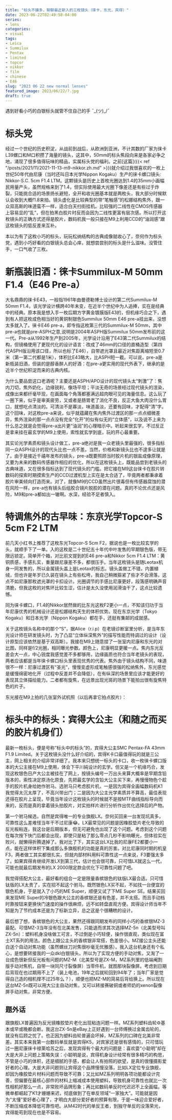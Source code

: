 ```yaml
---
title: "标头不嫌多，聊聊最近新入的三枚镜头（徕卡，东光，宾得）"
date: 2023-06-22T02:49:58-04:00
series:
- lens
categories:
- visual
tags:
- Leica
- Summilux
- Pentax
- limited
- topcor
- nikkor
- film
- chinese
- E46
slug: "2023 06 22 new normal lenses"
featured_image: 2023/06/22/?.jpg
draft: true
---
```


遇到好看小巧的白银标头就管不住自己的手 ¯\_(ツ)_/¯
<!--more-->

# 标头党

经过一个世纪的历史积淀，从战前到战后，从欧洲到亚洲，不计其数的厂家为徕卡L39螺口和M口积攒了海量的镜头，这其中，50mm的标头焦段向来是各家必争之地，涌现了很多值得玩味的精品，实属标头党的福利。之前[这篇]({{< ref "/posts/2021/11/2021-11-13-m9-nikkor.zh.md" >}})就介绍过我很喜欢的一枚上世纪50年代由尼康（当时还叫日本光学Nippon Kogaku）生产的徕卡螺口镜头: Nikkor-S.C. 5cm F1.4 LTM。这颗镜头是历史上首枚光圈达到1.4的35mm小画幅民用量产头，虽然规格来到了1.4，但实际使用最大光圈下像差还是有些过于炸裂，只能挑合适的场景扬长避短，全开和收光圈基本就是两枚头，我大部分时候默认会收到大概f1.8来拍。镜头虚化是比较典型的带“笔触感”的松娜结构焦外，跟一众双高斯的味道蛮不一样，适合白天扫街挂机。比较强的二线性在CMOS传感器上容易显的“乱”，但在拍黑白胶片时反而会因为二线性更富有层次感。所以打开这枚镜头的正确方式还得是胶片，数码机我一般只接在M9上利用CCD的“油润感”跟这枚镜头的低反差来互补。

本以为有了这枚小巧的标头，玩玩松纳结构的古典成像就收心了，奈何作为标头党，遇到小巧好看的白银镜头总会心痒，就想尝尝别的标头是什么滋味。没管住手，一口气收了三枚。

# 新瓶装旧酒：徕卡Summilux-M 50mm F1.4（E46 Pre-a）

大名鼎鼎的徕卡E43，一般指1961年由曼德勒博士设计的第二代Summilux-M 50mm F1.4，该光学设计横跨40年未变，在近半个世纪中为人追捧，实在是经典中的经典。原本我是想入手一枚后期方字黄金镀膜版E43的，但机缘巧合之下，遇到有人把这枚成色相当好的黄铜制银色Summilux 50mm E46 pre-a挂出来，没想太多就入了。徕卡E46 pre-a，即专指这枚第三代的Summilux-M 50mm，其中pre-a也就是pre-ASPH之意,说明是2004年ASPH版Summilux 50mm发布前的这一代。Pre-a从1992年生产到2005年，光学设计沿用了E43第二代Summilux的结构，但镜桶使用了更现代化的设计语言：改成了46mm的口径的直桶造型（第四代ASPH版沿用该口径，所以也标了E46），自带遮光罩且最近对焦距离缩短至0.7米（第一第二代都是1米），体积比E43略大，比ASPH短一截。可以说，pre-a是新瓶装旧酒，但装的是醇香醉人的好酒：在pre-a更实用的现代外表下，继承的是近半个世纪积淀而来的古典内核。

为什么要品尝这口老酒呢？主要还是ASPH/APO设计的现代镜头太“刺激”了：焦内刀切，焦外奶化，边缘锐利，像场平坦；平淡无奇的场景经过现代镜头的渲染，成像出来都纤毫毕现，在画面每个角落都塞满远超肉眼可见的海量信息。这么玩了一圈下来，似乎是审美疲劳，又或者是肠胃老了消化不良，反正大鱼大肉没什么胃口，就想吃点清淡的。可清淡不是寡淡，味道虽淡，还要有回味，才配得“清”字。这个回味，对这枚pre-a来说，似乎就蕴藏在焦内焦外过渡区的那一点点细微差异，焦外渲染的那一点点没有完全“化开”的似有似无的“立体感”，以及说不上来为什么总之就是会觉得pre-a出片更“油润”的心理暗示中。听起来很玄学，不过反正是拿来挂在最玄学的M9上使用，索性就玄学到底，玩的开心最重要。

其实论光学素质和镜头设计做工，pre-a绝对是我一众老镜头里最强的，很多指标同一众ASPH设计的现代头比也一点不差。当然，价格和新镜头比也不遑多让就是了。由于是接近千禧年发布的镜头，pre-a既要照顾当时胶片机的银盐成像原理，又要为未来的数码传感器作相应的优化，所以在这枚镜头上，既能品尝到老镜头的古典味道，又在很多指标达到了现代镜头的门槛。把它接在M9这台徕卡在胶片转数码的探索时期摸索生产的CCD过渡机型上实在是太合适了，毕竟两者都秉承着胶片审美倾向打造而来。对了，就像M9的CCD虽然出片很毒但有传感器腐蚀的潜在风险一样，pre-a也有镜头后组胶合镜片脱胶的潜在问题。真的不论优点还是风险，M9和pre-a都如出一辙啊。水深，经验不足者慎入。

# 特调焦外的古早味：东京光学Topcor-S 5cm F2 LTM

前几天小红书上推荐了这枚东光Topcor-S 5cm F2，据说也是一枚比较玄学的头，就顺手下了一单。入的这枚是二十世纪五十年代中叶发售的早期银色版，带无限远锁定。简单开个箱，对比前文提到的E46 pre-a和Nikkor 5cm F1.4 LTM：黄铜质感，手感扎实，重量跟尼康差不多，都很压手。当年这枚镜头是随Leotax机身一同发售的，所以金属镜头盖上是Leotax的标志。镜头盖做工不错，内置植绒，但也许是年岁已久装在镜头上有些松垮，我自己稍微箍紧了些才不会滑落，这点不如尼康那枚遮光罩的卡扣设计。光圈调节的手感比尼康更好，段落感明确声音清脆，但我这枚的对焦环比较生涩，估计是太久没使用润滑油干了，这点比较遗憾。

同为徕卡螺口，F1.4的Nikkor居然做的比东光这枚F2更小一点，不知该归功于当年尼康优秀的机械设计还是松娜结构天生的体积优势。现在东京光学（Tokyo Kogaku）和日本光学（Nippon Kogaku）都在手，还挺有集邮的成就感。

关于这枚镜头名称中的那个“S”，据Alice（r.i.p）在老镜诊断室里分析，是当年东光设计师在研发镜头时，为了凸显“立体纵深焦外”的描写性能而特调过的设计（设计原型应该依然是基于双高斯）。我接在M9上随意捏了一张室内尼康和东光的对比图，同样是f/2光圈，相同曝光参数。颜色上，尼康明显更暖一点。焦内东光反差会大一点，中心锐度我感觉差不多都够用，边缘画质也符合当年老镜头的表现，两者应该都是当年徕卡螺口标头里表现优秀的代表。焦外由于镜头结构不同，味道很不一样：尼康过渡区有“圣光”，慢慢变虚形成笔触感很强的松纳焦外，东光感觉是缓慢绵密地化开（过程中反差并不会降低），在有纵深的场景里应该才能更好的表现其立体描绘能力。二者都有旋焦，在远景出现光斑的场景下能拍出很有旋焦特色的片子。

东光接在M9上拍的几张室外试机照（以后再拿它拍点胶片）：

# 标头中的标头：宾得大公主（和随之而买的胶片机身们）

最新一枚标头，便是号称“标头中的标头”的，宾得大公主SMC Pentax-FA 43mm F1.9 Limited。关于这枚镜头没什么好介绍的，宾得K卡口最值得玩的就是三公主，网上相关的介绍非常详细了。我本来只想统一标头的卡口，收一枚徕卡螺口版本的大公主接在M9上使用，体会下平川純设计的玄学。但又是一个机缘巧合，发现这枚银色日产大公主被挂在了网上，按镜头编号一万出头来算大概率是早期含铅版本的，索性决定原汤化原食，先把最玄学的含铅大公主买下来，再慢慢物色个趁手的胶片机身给她作驸马。选驸马只考虑胶片机，一是因为宾得全画幅数码机K1我觉得太沉太厚了，不高兴带出门；二是因为大公主光学素质并不算高，最佳表现还得在胶片上呈现，毕竟当年设计这枚镜头的时候就不是按MTF曲线指标导向而来的，反而是真的拿着镜头拍胶片，对实拍样片进行分析作出优化选择后的产物。

第一个驸马候选，自然是宾得唯一的专业旗舰LX。奈何买回来一台发现坑真多，可靠性这么差难怪当年干不过尼康😂。LX最常见的问题是因橡胶垫片老化导致的反光板粘连，我这台是后期版本，但无可避免也出现了这个问题。考虑到这个问题在每次按下快门后都会出现，即使只是粘了那么零点几秒不影响曝光，但体验实在败兴，就懒得折腾退掉了。我对比了下，其实这台LX比我的尼康FE2都要小一点，能在这样体积下集成那么多旗舰机的功能是真的厉害。对比尼康同时期的机皇F3，两者做工其实都很扎实，但就内部材料用料可靠性这一点来说，F3要强太多了。如果宾得肯继续开发LX到第三代，估计也会很可靠，只可惜LX就这么一代，可能也就最后期发布的LX 2000限定款会优化下可靠性问题了吧。

我觉得搭配大公主，最好看的组合一定是限量香槟银色的钛版LX最合适。只可惜钛版的LX太贵了，实在招不起这个驸马。既然银色LX买不起，不如找一台便宜的银色机身，于是就入了小巧的ME Super，顺便又试了下ME Super SE。结果买回来发现ME Super的冷银色跟大公主的香槟银还是有色差，并不太搭。而且手动档时靠按钮来更换快门速度的操作很麻烦，远不如转盘直观方便。宾得设计师当年不知是为了节约成本还是为了标新立异，总之这是个很糟糕的设计。

最后想了想，香槟银色的大公主，果然还得跟同期发布的同样小巧的香槟银MZ-3最配。可惜MZ-3当年没有在北美发售，只能退而求其次选择MZ-5n（北美型号叫ZX-5n）：塑料机身没啥做工可言，不过倒是小巧轻便，操作很直观，类似现在富士XT系列的用法。颜色上跟公主头的香槟银非常搭，色差很小。MZ接公主头还能白送个自动对焦功能（虽然螺丝刀对焦很吵毫无优雅感）。我入这台机身还有个私心，是想要转接我的一众dkl白银镜头。所以为了实现方便的手动对焦，又淘了一台成色很新但反光板有问题的MZ-M（北美型号是ZX-M，MZ系列里的低端阉割版手动对焦机，自带一块同尺寸裂像屏）当零件机，就图那块裂像屏。考虑到日期后背现在也过期用不上了（装上电池，19年之后就轮回到94年了；当年厂家是觉得自己造的相机撑不过25年么？），顺便也把MZ-M的简易后背给换上。所以现在这台MZ-5n既可以用大公主自动对焦，又可以转接赛破铜或者师奶的xenon裂像屏手动对焦，非常方便。

## 题外话

跟旗舰LX普遍因为反光镜橡胶垫片老化出现粘连问题一样。MZ系列塑料齿轮⚙️基本或早或晚都会断。我这台ZX-5n是eBay上正好遇到一台师傅换过金属齿轮的，就没有后顾之忧了。也正因为塑料齿轮普遍会坏掉，MZ系列的口碑在北美非常差。其实本来我第一台数码单反就是宾得K5，对宾家还是很有感情的，只可惜玩过一圈尼康徕卡禄莱哈苏之后，发现宾得有个最大的问题是：喜欢耍“小聪明”却在大是大非上问题上策略失误：小聪明是说，宾得机身设计经常有很多精巧的构思，不管是小巧的体积，还是细腻的手感，都会让人有拍照的欲望，是真的很懂摄影爱好者的心理。大是大非问题则让宾得这个品牌慢慢没落，比如LX定位专业旗舰，却因为橡胶垫片材料问题而导致不可靠；又比如MZ系列明明各项功能都设计完善，但偏要在最核心部件的材料上缩减成本使用塑料，导致机身可靠性也就比一次性相机好那么一点，非常败坏品牌形象；再比如数码单反时代迟迟不上全画幅，等微单都崛起了K1才姗姗来迟，彻底做到了在单反领域“一家独大”。可能就是因为“太懂”爱好者心理了，才明白大部分爱好者的预算有限，于是一味迎合爱好者，不断压缩成本降低可靠性吧。从M42时代的单反王者，到独守单反的没落荣光，宾得能苟到现在也是不容易。